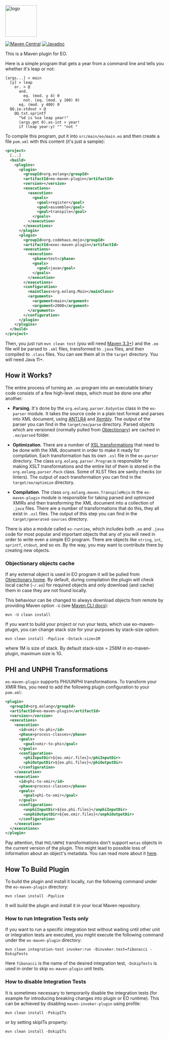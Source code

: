 <img alt="logo" src="https://www.objectionary.com/cactus.svg" height="100px" />

[![Maven Central](https://img.shields.io/maven-central/v/org.eolang/eo-maven-plugin.svg)](https://maven-badges.herokuapp.com/maven-central/org.eolang/eo-maven-plugin)
[![Javadoc](http://www.javadoc.io/badge/org.eolang/eo-maven-plugin.svg)](http://www.javadoc.io/doc/org.eolang/eo-maven-plugin)

This is a Maven plugin for EO.

Here is a simple program that gets a year from a command line and tells you
whether it's leap or not:

```eo
[args...] > main
  [y] > leap
    or. > @
      and.
        eq. (mod. y 4) 0
        not. (eq. (mod. y 100) 0)
      eq. (mod. y 400) 0
  QQ.io.stdout > @
    QQ.txt.sprintf
      "%d is %sa leap year!"
      (args.get 0).as-int > year!
      if (leap year:y) "" "not "

```

To compile this program, put it into `src/main/eo/main.eo` and then
create a file `pom.xml` with this content (it's just a sample):

```xml
<project>
  [...]
  <build>
    <plugins>
      <plugin>
        <groupId>org.eolang</groupId>
        <artifactId>eo-maven-plugin</artifactId>
        <version></version>
        <executions>
          <execution>
            <goals>
              <goal>register</goal>
              <goal>assemble</goal>
              <goal>transpile</goal>
            </goals>
          </execution>
        </executions>
      </plugin>
      <plugin>
        <groupId>org.codehaus.mojo</groupId>
        <artifactId>exec-maven-plugin</artifactId>
        <executions>
          <execution>
            <phase>test</phase>
            <goals>
              <goal>java</goal>
            </goals>
          </execution>
        </executions>
        <configuration>
          <mainClass>org.eolang.Main</mainClass>
          <arguments>
            <argument>main</argument>
            <argument>2008</argument>
          </arguments>
        </configuration>
      </plugin>
    </plugins>
  </build>
</project>
```

Then, you just run `mvn clean test` (you will need [Maven 3.3+](https://maven.apache.org/))
and the `.eo` file will be parsed to `.xml` files, transformed to `.java` files,
and then compiled to `.class` files. You can see them all in the `target` directory.
You will need Java 11+.

## How it Works?

The entire process of turning an `.eo` program into an executable
binary code consists of a few high-level steps, which must be done
one after another:

* **Parsing**.
    It's done by the `org.eolang.parser.EoSyntax` class in the `eo-parser` module. It takes
    the source code in a plain text format and parses into XML document,
    using [ANTLR4](https://www.antlr.org/) and [Xembly](https://www.xembly.org).
    The output of the parser you can find in the `target/eo/parse` directory.
    Parsed objects which are versioned (normally pulled from
    [Objectionary](https://github.com/objectionary/home)) are cached in `.eo/parsed` folder.

* **Optimization**.
    There are a number of [XSL transformations](https://en.wikipedia.org/wiki/XSLT)
    that need to be done
    with the XML document in order to make it ready for compilation.
    Each transformation has its own `.xsl` file in the `eo-parser` directory.
    The class `org.eolang.parser.Program` is responsible for making XSLT
    transformations and the entire list of them is stored in the
    `org.eolang.parser.Pack` class. Some of XLST files are sanity checks (or linters).
    The output of each transformation you can find in the `target/eo/optimize` directory.

* **Compilation**.
    The class `org.eolang.maven.TranspileMojo` in the `eo-maven-plugin` module is responsible
    for taking parsed and optimized XMIRs and then transforming
    the XML document into a collection of `.java` files. There are a number
    of transformations that do this, they all exist in `.xsl` files.
    The output of this step you can find in the `target/generated-sources` directory.

There is also a module called `eo-runtime`, which includes both `.eo` and `.java` code
for most popular and important objects that any of you will need in order
to write even a simple EO program. There are objects like `string`, `int`, `sprintf`,
`stdout`, and so on. By the way, you may want to contribute there by creating new objects.

### Objectionary objects cache

If any external object is used in EO program it will be pulled from [Objectionary home](https://github.com/objectionary/home).
By default, during compilation the plugin will check local cache (`~/.eo`) for required objects
and only download (and cache) them in case they are not found locally.

This behaviour can be changed to always download objects from remote by providing
Maven option `-U` (see [Maven CLI docs](https://maven.apache.org/ref/3.1.0/maven-embedder/cli.html)):

```shell
mvn -U clean install
```

If you want to build your project or run your tests, which use eo-maven-plugin, you can change stack
size for your purposes by stack-size option:

```shell
mvn clean install -Pqulice -Dstack-size=1M
```

where 1M is size of stack. By default stack-size = 256M in eo-maven-plugin, maximum size is 1G.

## PHI and UNPHI Transformations

`eo-maven-plugin` supports PHI/UNPHI transformations.
To transform your XMIR files, you need to add the following plugin configuration to your `pom.xml`:

```xml
<plugin>
  <groupId>org.eolang</groupId>
  <artifactId>eo-maven-plugin</artifactId>
  <version></version>
  <executions>
    <execution>
      <id>xmir-to-phi</id>
      <phase>process-classes</phase>
      <goals>
        <goal>xmir-to-phi</goal>
      </goals>
      <configuration>
        <phiInputDir>${eo.xmir.files}</phiInputDir>
        <phiOutputDir>${eo.phi.files}</phiOutputDir>
      </configuration>
    </execution>
    <execution>
      <id>phi-to-xmir</id>
      <phase>process-classes</phase>
      <goals>
        <goal>phi-to-xmir</goal>
      </goals>
      <configuration>
        <unphiInputDir>${eo.phi.files}</unphiInputDir>
        <unphiOutputDir>${eo.xmir.files}</unphiOutputDir>
      </configuration>
    </execution>
  </executions>
</plugin>
```

Pay attention, that `PHI/UNPHI` transformations don't support `metas` objects
in the current version of the plugin.
This might lead to possible loss of information about an object's metadata.
You can read more about it [here](https://github.com/objectionary/eo/issues/3812#issuecomment-2589728681).

## How To Build Plugin

To build the plugin and install it locally, run the following command under the `eo-maven-plugin` directory:

```shell
mvn clean install -Pqulice
```

It will build the plugin and install it in your local Maven repository.

### How to run Integration Tests only

If you want to run a specific integration test without waiting until other unit or integration tests
are executed, you might execute the following command under the `eo-maven-plugin` directory:

```shell
mvn clean integration-test invoker:run -Dinvoker.test=fibonacci -DskipTests
```

Here `fibonacci` is the name of the desired integration test, `-DskipTests` is used in order to skip
`eo-maven-plugin` unit tests.

### How to disable Integration Tests

It is sometimes necessary to temporarily disable the integration tests (for example for introducing
breaking changes into plugin or EO runtime). This can be achieved by disabling `maven-invoker-plugin`
using profile:

```shell
mvn clean install -PskipITs
```

or by setting skipITs property:

```shell
mvn clean install -DskipITs
```
